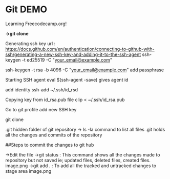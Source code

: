 # Git DEMO 
Learning Freecodecamp.org!

**->git clone <ssh>**
  
  Generating ssh key url : https://docs.github.com/en/authentication/connecting-to-github-with-ssh/generating-a-new-ssh-key-and-adding-it-to-the-ssh-agent
  ssh-keygen -t ed25519 -C "your_email@example.com"
  
  ssh-keygen -t rsa -b 4096 -C "your_email@example.com"
  add passphrase
  
  Starting SSH agent
  eval $(ssh-agent -save)
  gives agent id
  
  add identity
  ssh-add ~/.ssh/id_rsd
  
  Copying key from id_rsa.pub file
  clip < ~/.ssh/id_rsa.pub
  
  Go to git profile add new SSH key
                          
  git clone <ssh>

   
  .git hidden folder of git repository -> ls -la command to list all files
  .git holds all the changes and commits of the repository
  
  ##Steps to commit the changes to git hub
  
  ->Edit the file
  ->git status : This command shows all the changes made to repository but not saved ie; updated files, deleted files, created files.
  image.png
  ->git add . : To add all the tracked and untracked changes to stage area
  image.png
  
  
  
  
  
  
  
